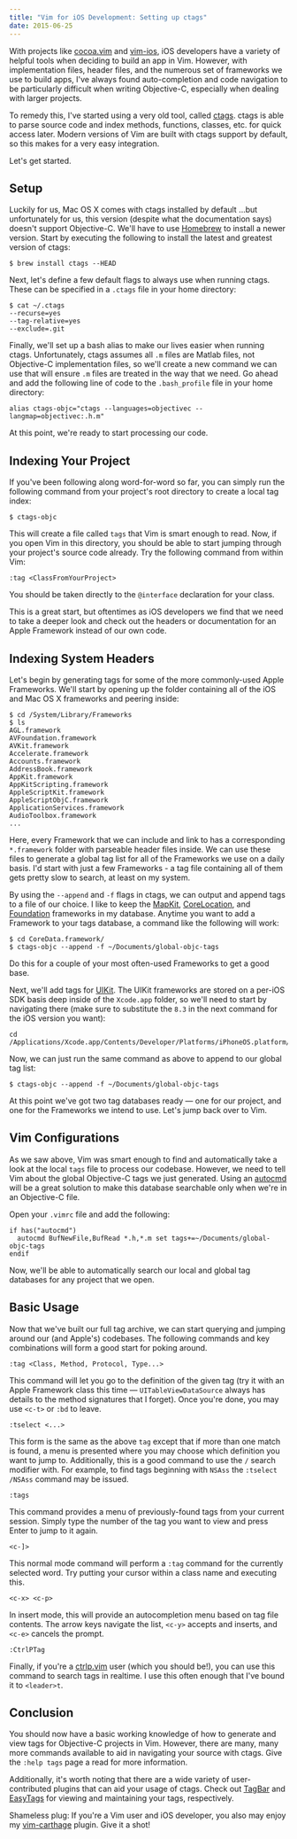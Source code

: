 ```yaml
---
title: "Vim for iOS Development: Setting up ctags"
date: 2015-06-25
---
```


With projects like [cocoa.vim](https://github.com/msanders/cocoa.vim) and [vim-ios](https://github.com/eraserhd/vim-ios), iOS developers have a variety of helpful tools when deciding to build an app in Vim. However, with implementation files, header files, and the numerous set of frameworks we use to build apps, I've always found auto-completion and code navigation to be particularly difficult when writing Objective-C, especially when dealing with larger projects.

To remedy this, I've started using a very old tool, called [ctags](https://en.wikipedia.org/wiki/Ctags). ctags is able to parse source code and index methods, functions, classes, etc. for quick access later. Modern versions of Vim are built with ctags support by default, so this makes for a very easy integration.

Let's get started.

## Setup
Luckily for us, Mac OS X comes with ctags installed by default ...but unfortunately for us, this version (despite what the documentation says) doesn't support Objective-C. We'll have to use [Homebrew](http://brew.sh) to install a newer version. Start by executing the following to install the latest and greatest version of ctags:

```
$ brew install ctags --HEAD
```

Next, let's define a few default flags to always use when running ctags. These can be specified in a `.ctags` file in your home directory:

```
$ cat ~/.ctags
--recurse=yes
--tag-relative=yes
--exclude=.git
```

Finally, we'll set up a bash alias to make our lives easier when running ctags. Unfortunately, ctags assumes all `.m` files are Matlab files, not Objective-C implementation files, so we'll create a new command we can use that will ensure `.m` files are treated in the way that we need. Go ahead and add the following line of code to the `.bash_profile` file in your home directory:

```
alias ctags-objc="ctags --languages=objectivec --langmap=objectivec:.h.m"
```

At this point, we're ready to start processing our code.

## Indexing Your Project
If you've been following along word-for-word so far, you can simply run the following command from your project's root directory to create a local tag index:

```
$ ctags-objc
```

This will create a file called `tags` that Vim is smart enough to read. Now, if you open Vim in this directory, you should be able to start jumping through your project's source code already. Try the following command from within Vim:

```
:tag <ClassFromYourProject>
```

You should be taken directly to the `@interface` declaration for your class.

This is a great start, but oftentimes as iOS developers we find that we need to take a deeper look and check out the headers or documentation for an Apple Framework instead of our own code.

## Indexing System Headers
Let's begin by generating tags for some of the more commonly-used Apple Frameworks. We'll start by opening up the folder containing  all of the iOS and Mac OS X frameworks and peering inside:

```
$ cd /System/Library/Frameworks
$ ls
AGL.framework
AVFoundation.framework
AVKit.framework
Accelerate.framework
Accounts.framework
AddressBook.framework
AppKit.framework
AppKitScripting.framework
AppleScriptKit.framework
AppleScriptObjC.framework
ApplicationServices.framework
AudioToolbox.framework
...
```

Here, every Framework that we can include and link to has a corresponding `*.framework` folder with parseable header files inside. We can use these files to generate a global tag list for all of the Frameworks we use on a daily basis. I'd start with just a few Frameworks - a tag file containing all of them gets pretty slow to search, at least on my system.

By using the `--append` and `-f` flags in ctags, we can output and append tags to a file of our choice. I like to keep the [MapKit](https://developer.apple.com/library/ios/documentation/MapKit/Reference/MapKit_Framework_Reference/), [CoreLocation](https://developer.apple.com/library/ios/documentation/CoreLocation/Reference/CoreLocation_Framework/), and [Foundation](https://developer.apple.com/library/ios/documentation/Cocoa/Reference/Foundation/ObjC_classic/index.html#//apple_ref/doc/uid/20001091) frameworks in my database. Anytime you want to add a Framework to your tags database, a command like the following will work:

```
$ cd CoreData.framework/
$ ctags-objc --append -f ~/Documents/global-objc-tags
```

Do this for a couple of your most often-used Frameworks to get a good base.

Next, we'll add tags for [UIKit](https://developer.apple.com/library/ios/documentation/UIKit/Reference/UIKit_Framework/). The UIKit frameworks are stored on a per-iOS SDK basis deep inside of the `Xcode.app` folder, so we'll need to start by navigating there (make sure to substitute the `8.3` in the next command for the iOS version you want):

```
cd /Applications/Xcode.app/Contents/Developer/Platforms/iPhoneOS.platform/Developer/SDKs/iPhoneOS8.3.sdk/System/Library/Frameworks/UIKit.framework/Headers
```

Now, we can just run the same command as above to append to our global tag list:

```
$ ctags-objc --append -f ~/Documents/global-objc-tags
```

At this point we've got two tag databases ready &mdash; one for our project, and one for the Frameworks we intend to use. Let's jump back over to Vim.

## Vim Configurations
As we saw above, Vim was smart enough to find and automatically take a look at the local `tags` file to process our codebase. However, we need to tell Vim about the global Objective-C tags we just generated. Using an [autocmd](http://vimdoc.sourceforge.net/htmldoc/autocmd.html) will be a great solution to make this database searchable only when we're in an Objective-C file.

Open your `.vimrc` file and add the following:

```
if has("autocmd")
  autocmd BufNewFile,BufRead *.h,*.m set tags+=~/Documents/global-objc-tags
endif
```

Now, we'll be able to automatically search our local and global tag databases for any project that we open.

## Basic Usage
Now that we've built our full tag archive, we can start querying and jumping around our (and Apple's) codebases. The following commands and key combinations will form a good start for poking around.

```
:tag <Class, Method, Protocol, Type...>
```

This command will let you go to the definition of the given tag (try it with an Apple Framework class this time &mdash; `UITableViewDataSource` always has details to the method signatures that I forget). Once you're done, you may use `<c-t>` or `:bd` to leave.

```
:tselect <...>
```

This form is the same as the above `tag` except that if more than one match is found, a menu is presented where you may choose which definition you want to jump to. Additionally, this is a good command to use the `/` search modifier with. For example, to find tags beginning with `NSAss` the `:tselect /NSAss` command may be issued.

```
:tags
```

This command provides a menu of previously-found tags from your current session. Simply type the number of the tag you want to view and press Enter to jump to it again.

```
<c-]>
```

This normal mode command will perform a `:tag` command for the currently selected word. Try putting your cursor within a class name and executing this.

```
<c-x> <c-p>
```

In insert mode, this will provide an autocompletion menu based on tag file contents. The arrow keys navigate the list, `<c-y>` accepts and inserts, and `<c-e>` cancels the prompt.

```
:CtrlPTag
```

Finally, if you're a [ctrlp.vim](https://github.com/kien/ctrlp.vim) user (which you should be!), you can use this command to search tags in realtime. I use this often enough that I've bound it to `<leader>t`.

## Conclusion

You should now have a basic working knowledge of how to generate and view tags for Objective-C projects in Vim. However, there are many, many more commands available to aid in navigating your source with ctags. Give the `:help tags` page a read for more information.

Additionally, it's worth noting that there are a wide variety of user-contributed plugins that can aid your usage of ctags. Check out [TagBar](https://github.com/majutsushi/tagbar) and [EasyTags](https://github.com/xolox/vim-easytags) for viewing and maintaining your tags, respectively.

Shameless plug: If you're a Vim user and iOS developer, you also may enjoy my [vim-carthage](https://github.com/cfdrake/vim-carthage) plugin. Give it a shot!
